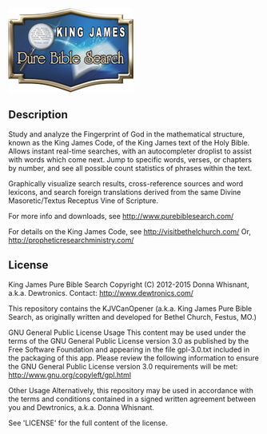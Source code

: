 ![KingJamesPureBibleSearch logo](programs/KJVCanOpener/images/BethelPictures/king-james-purebiblesearch_logo_250x169.png)

Description
-----------

Study and analyze the Fingerprint of God in the mathematical structure, known as the King James Code, of the King James text of the Holy Bible. Allows instant real-time searches, with an autocompleter droplist to assist with words which come next. Jump to specific words, verses, or chapters by number, and see all possible count statistics of phrases within the text.

Graphically visualize search results, cross-reference sources and word lexicons, and search foreign translations derived from the same Divine Masoretic/Textus Receptus Vine of Scripture.

For more info and downloads, see <http://www.purebiblesearch.com/>

For details on the King James Code, see <http://visitbethelchurch.com/>
Or, <http://propheticresearchministry.com/>


License
-------

King James Pure Bible Search
Copyright (C) 2012-2015 Donna Whisnant, a.k.a. Dewtronics.
Contact: <http://www.dewtronics.com/>

This repository contains the KJVCanOpener (a.k.a. King James Pure Bible
Search, as originally written and developed for Bethel Church, Festus, MO.)

GNU General Public License Usage
This content may be used under the terms of the GNU General Public License
version 3.0 as published by the Free Software Foundation and appearing
in the file gpl-3.0.txt included in the packaging of this app. Please
review the following information to ensure the GNU General Public License
version 3.0 requirements will be met:
<http://www.gnu.org/copyleft/gpl.html>

Other Usage
Alternatively, this repository may be used in accordance with the terms
and conditions contained in a signed written agreement between you and
Dewtronics, a.k.a. Donna Whisnant.

See 'LICENSE' for the full content of the license.
